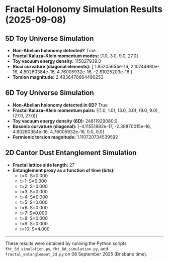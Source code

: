 # Fractal Holonomy Simulation Results (2025-09-08)

## 5D Toy Universe Simulation

- **Non-Abelian holonomy detected?** True  
- **Fractal Kaluza–Klein momentum modes:** [1.0, 3.0, 9.0, 27.0]  
- **Toy vacuum energy density:** 115027939.0  
- **Ricci curvature (diagonal elements):** [ 1.85205654e-16,  2.10744980e-16,  4.80260384e-16,  4.76005932e-16, -2.81025203e-16 ]  
- **Torsion magnitude:** 2.4836470664490253  

## 6D Toy Universe Simulation

- **Non-Abelian holonomy detected in 6D?** True  
- **Fractal Kaluza–Klein momentum pairs:** [(1.0, 1.0), (3.0, 3.0), (9.0, 9.0), (27.0, 27.0)]  
- **Toy vacuum energy density (6D):** 24811929080.0  
- **Bosonic curvature (diagonal):** [-4.11551882e-17, -2.39870015e-16, 4.80260384e-16, 4.76005932e-16, 0.0, 0.0]  
- **Fermionic torsion magnitude:** 1.110720734539592  

## 2D Cantor Dust Entanglement Simulation

- **Fractal lattice side length:** 27  
- **Entanglement proxy as a function of time (bits):**  
  - t=0: S=0.000  
  - t=1: S=0.000  
  - t=2: S=0.000  
  - t=3: S=0.000  
  - t=4: S=0.000  
  - t=5: S=0.000  
  - t=6: S=0.000  
  - t=7: S=0.000  
  - t=8: S=0.000  
  - t=9: S=0.000  
  - t=10: S=4.000  

---

These results were obtained by running the Python scripts `fht_5d_simulation.py`, `fht_6d_simulation.py`, and `fractal_entanglement_2d.py` on 08 September 2025 (Brisbane time).